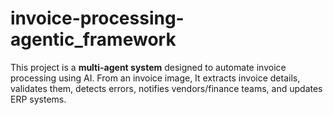 # invoice-processing-agentic_framework
This project is a **multi-agent system** designed to automate invoice processing using AI.  From an invoice image, It extracts invoice details, validates them, detects errors, notifies vendors/finance teams, and updates ERP systems.
